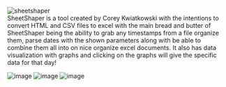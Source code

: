 

![sheetshaper](https://user-images.githubusercontent.com/121850504/215518162-7571003b-35d9-4bc9-aa26-ed7ddb339148.png) <br>
SheetShaper is a tool created by Corey Kwiatkowski with the intentions to convert HTML and CSV files to excel with the main bread and butter of SheetShaper being the ability to grab any timestamps from a file organize them, parse dates with the shown parameters along with be able to combine them all into on nice organize excel documents. It also has data visualization with graphs and clicking on the graphs will give the specific data for that day!

![image](https://user-images.githubusercontent.com/121850504/215518106-0d0997db-3bd4-4621-abc9-2e2e3c2ac5e7.png)
![image](https://user-images.githubusercontent.com/121850504/215518871-f9cc56be-16d1-4154-b0ae-be7829e0e6cd.png)
![image](https://user-images.githubusercontent.com/121850504/215520177-cd37d996-a527-4f6b-b4a4-85efed48c496.png)


